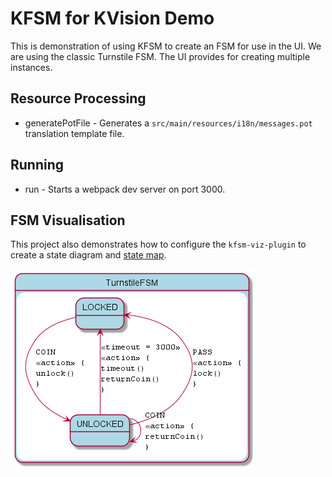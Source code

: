 # KFSM for KVision Demo

This is demonstration of using KFSM to create an FSM for use in the UI.
We are using the classic Turnstile FSM. The UI provides for creating multiple instances.


## Resource Processing
* generatePotFile - Generates a `src/main/resources/i18n/messages.pot` translation template file.
## Running
* run - Starts a webpack dev server on port 3000.

## FSM Visualisation

This project also demonstrates how to configure the `kfsm-viz-plugin` to create a state diagram and [state map](turnstile.pdf).

![state diagram](turnstile.png)